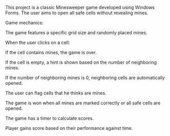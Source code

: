This project is a classic Minesweeper game developed using Windows Forms. The user aims to open all safe cells without revealing mines. 

Game mechanics:  

The game features a specific grid size and randomly placed mines.

When the user clicks on a cell:

If the cell contains mines, the game is over.

If the cell is empty, a hint is shown based on the number of neighboring mines.

If the number of neighboring mines is 0, neighboring cells are automatically opened.

The user can flag cells that he thinks are mines.

The game is won when all mines are marked correctly or all safe cells are opened.

The game has a timer to calculate scores.

Player gains score based on their performance against time.

